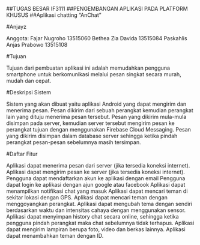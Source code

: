 ##TUGAS BESAR IF3111
##PENGEMBANGAN APLIKASI PADA PLATFORM KHUSUS
##Aplikasi chatting “AnChat”

#Anjayz

Anggota:
Fajar Nugroho 13515060
Bethea Zia Davida 13515084
Paskahlis Anjas Prabowo 13515108

#Tujuan

Tujuan dari pembuatan aplikasi ini adalah memudahkan pengguna smartphone untuk berkomunikasi melalui pesan singkat secara  murah, mudah dan cepat.

#Deskripsi Sistem

Sistem yang akan dibuat yaitu aplikasi Android yang dapat mengirim dan menerima pesan. Pesan dikirim dari sebuah perangkat kemudian perangkat lain yang dituju menerima pesan tersebut. Pesan yang dikirim mula-mula disimpan pada server, kemudian server tersebut mengirim pesan ke perangkat tujuan dengan menggunakan Firebase Cloud Messaging. Pesan yang dikirim disimpan dalam database server sehingga ketika pindah perangkat pesan-pesan sebelumnya masih tersimpan. 

#Daftar Fitur

Aplikasi dapat menerima pesan dari server (jika tersedia koneksi internet).
Aplikasi dapat mengirim pesan  ke server (jika tersedia koneksi internet).
Pengguna dapat mendaftarkan akun ke aplikasi dengan email
Pengguna dapat login ke aplikasi dengan ajun google atau facebook
Aplikasi dapat menampilkan notifikasi chat yang masuk
Aplikasi dapat mencari teman di sekitar lokasi dengan GPS.
Aplikasi dapat mencari teman dengan menggoyangkan perangkat.
Aplikasi dapat mengubah tema dengan sendiri berdasarkan waktu dan intensitas cahaya dengan menggunakan sensor.
Aplikasi dapat menyimpan history chat secara online, sehingga ketika pengguna pindah perangkat maka chat sebelumnya tidak terhapus.
Aplikasi dapat mengirim lampiran berupa foto, video dan berkas lainnya.
Aplikasi dapat menambahkan teman dengan ID.
